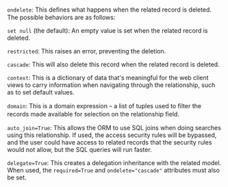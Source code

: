 `ondelete`: This deﬁnes what happens when the
related record is deleted. The possible behaviors are
as follows:

`set null` (the default): An empty value is set when the
related record is deleted.

`restricted`: This raises an error, preventing the
deletion.

`cascade`: This will also delete this record when the
related record is deleted.

`context`: This is a dictionary of data that's meaningful
for the web client views to carry information when
navigating through the relationship, such as to set
default values. 

`domain`: This is a domain expression – a list of tuples
used to ﬁlter the records made available for selection
on the relationship ﬁeld. 

`auto_join=True`: This allows the ORM to use SQL
joins when doing searches using this relationship. If
used, the access security rules will be bypassed, and
the user could have access to related records that the
security rules would not allow, but the SQL queries
will run faster.

`delegate=True`: This creates a delegation inheritance
with the related model. When used, the
`required=True` and `ondelete="cascade"` attributes
must also be set. 
